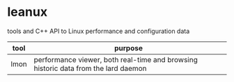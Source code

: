 # leanux
tools and C++ API to Linux performance and configuration data

| tool | purpose |
|------|---------|
| lmon | performance viewer, both real-time and browsing historic data from the lard daemon|

